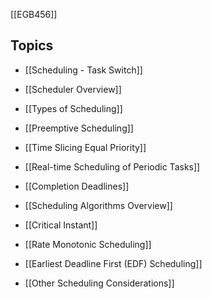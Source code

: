 
[[EGB456]]

## Topics

- [[Scheduling - Task Switch]]
    
- [[Scheduler Overview]]
    
- [[Types of Scheduling]]
    
- [[Preemptive Scheduling]]
    
- [[Time Slicing Equal Priority]]
    
- [[Real-time Scheduling of Periodic Tasks]]
    
- [[Completion Deadlines]]
    
- [[Scheduling Algorithms Overview]]
    
- [[Critical Instant]]
    
- [[Rate Monotonic Scheduling]]
    
- [[Earliest Deadline First (EDF) Scheduling]]
    
- [[Other Scheduling Considerations]]